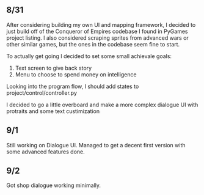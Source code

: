 ## 8/31
After considering building my own UI and mapping framework, I decided to just build off of the Conqueror of Empires codebase I found in PyGames project listing. I also considered scraping sprites from advanced wars or other similar games, but the ones in the codebase seem fine to start.

To actually get going I decided to set some small achievale goals:

1. Text screen to give back story
2. Menu to choose to spend money on intelligence

Looking into the program flow, I should add states to project/control/controller.py

I decided to go a little overboard and make a more complex dialogue UI with protraits and some text custimization

## 9/1

Still working on Dialogue UI.
Managed to get a decent first version with some advanced features done.

## 9/2

Got shop dialogue working minimally.
